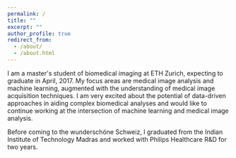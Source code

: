 ```yaml
---
permalink: /
title: ""
excerpt: ""
author_profile: true
redirect_from: 
  - /about/
  - /about.html
---
```


I am a master's student of biomedical imaging at ETH Zurich, expecting to graduate in April, 2017. My focus areas are medical image analysis and machine learning, augmented with the understanding of medical image acquisition techniques. I am very excited about the potential of data-driven approaches in aiding complex biomedical analyses and would like to continue working at the intersection of machine learning and medical image analysis.

Before coming to the wunderschöne Schweiz, I graduated from the Indian Institute of Technology Madras and worked with Philips Healthcare R&D for two years.
